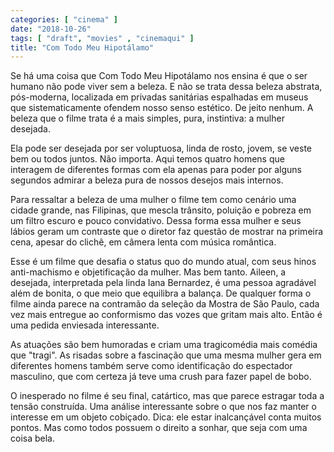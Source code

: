 ```yaml
---
categories: [ "cinema" ]
date: "2018-10-26"
tags: [ "draft", "movies" , "cinemaqui" ]
title: "Com Todo Meu Hipotálamo"
---
```

Se há uma coisa que Com Todo Meu Hipotálamo nos ensina é que o
ser humano não pode viver sem a beleza. E não se trata dessa beleza
abstrata, pós-moderna, localizada em privadas sanitárias espalhadas
em museus que sistematicamente ofendem nosso senso estético. De jeito
nenhum. A beleza que o filme trata é a mais simples, pura, instintiva:
a mulher desejada.

Ela pode ser desejada por ser voluptuosa, linda de rosto, jovem, se
veste bem ou todos juntos. Não importa. Aqui temos quatro homens que
interagem de diferentes formas com ela apenas para poder por alguns
segundos admirar a beleza pura de nossos desejos mais internos.

Para ressaltar a beleza de uma mulher o filme tem como cenário uma cidade
grande, nas Filipinas, que mescla trânsito, poluição e pobreza em um
filtro escuro e pouco convidativo. Dessa forma essa mulher e seus lábios
geram um contraste que o diretor faz questão de mostrar na primeira cena,
apesar do clichê, em câmera lenta com música romântica.

Esse é um filme que desafia o status quo do mundo atual, com seus
hinos anti-machismo e objetificação da mulher. Mas bem tanto. Aileen,
a desejada, interpretada pela linda Iana Bernardez, é uma pessoa
agradável além de bonita, o que meio que equilibra a balança. De
qualquer forma o filme ainda parece na contramão da seleção da Mostra
de São Paulo, cada vez mais entregue ao conformismo das vozes que gritam
mais alto. Então é uma pedida enviesada interessante.

As atuações são bem humoradas e criam uma tragicomédia mais comédia
que "tragi". As risadas sobre a fascinação que uma mesma mulher gera
em diferentes homens também serve como identificação do espectador
masculino, que com certeza já teve uma crush para fazer papel de bobo.

O inesperado no filme é seu final, catártico, mas que parece estragar
toda a tensão construída. Uma análise interessante sobre o que nos faz
manter o interesse em um objeto cobiçado. Dica: ele estar inalcançável
conta muitos pontos. Mas como todos possuem o direito a sonhar, que seja
com uma coisa bela.
